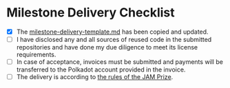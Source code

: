 # Milestone Delivery Checklist

- [x] The [milestone-delivery-template.md](../deliveries/milestone-delivery-template.md) has been copied and updated.
- [ ] I have disclosed any and all sources of reused code in the submitted repositories and have done my due diligence to meet its license requirements.
- [ ] In case of acceptance, invoices must be submitted and payments will be transferred to the Polkadot account provided in the invoice.
- [ ] The delivery is according to [the rules of the JAM Prize](https://jam.web3.foundation/rules).
